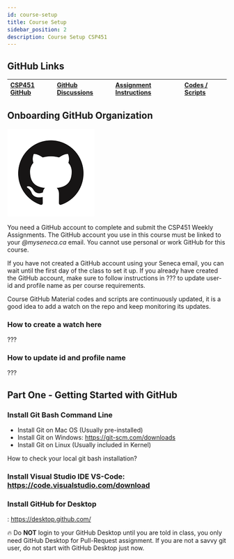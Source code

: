 ```yaml
---
id: course-setup
title: Course Setup
sidebar_position: 2
description: Course Setup CSP451
---
```


## GitHub Links

| [CSP451 GitHub](https://github.com/CSP451) | [GitHub Discussions](https://github.com/orgs/CSP451/discussions) | [Assignment Instructions](https://github.com/CSP451/???) | [Codes / Scripts](https://github.com/CSP451) |
| :--- | :--- | :--- | :--- |

## Onboarding GitHub Organization

![github-organization](/img/about/github_icon.png)

You need a GitHub account to complete and submit the CSP451 Weekly Assignments. The GitHub account you use in this course must be linked to your _@myseneca.ca_ email. You cannot use personal or work GitHub for this course.

If you have not created a GitHub account using your Seneca email, you can wait until the first day of the class to set it up. If you already have created the GitHub account, make sure to follow instructions in ??? to update user-id and profile name as per course requirements.

Course GitHub Material codes and scripts are continuously updated, it is a good idea to add a watch on the repo and keep monitoring its updates.

### How to create a watch here

???

### How to update id and profile name

???

## Part One - Getting Started with GitHub

### Install Git Bash Command Line​

- Install Git on Mac OS (Usually pre-installed)​
- Install Git on Windows: https://git-scm.com/downloads​
- Install Git on Linux (Usually included in Kernel)​

How to check your local git bash installation?


### Install Visual Studio IDE VS-Code: https://code.visualstudio.com/download​


### Install GitHub for Desktop

: https://desktop.github.com/​

🔥 Do **NOT** login to your GitHub Desktop until you are told in class, you only need GitHub Desktop for Pull-Request assignment. If you are not a savvy git user, do not start with GitHub Desktop just now.


